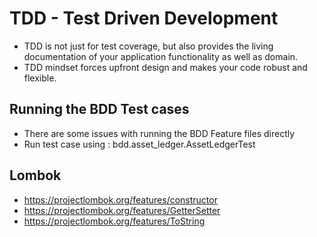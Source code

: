# TDD - Test Driven Development 

- TDD is not just for test coverage, but also provides the living documentation of your application functionality as well as domain. 
- TDD mindset forces upfront design and makes your code robust and flexible.


## Running the BDD Test cases
- There are some issues with running the BDD Feature files directly
- Run test case using : bdd.asset_ledger.AssetLedgerTest

## Lombok 
- https://projectlombok.org/features/constructor
- https://projectlombok.org/features/GetterSetter
- https://projectlombok.org/features/ToString